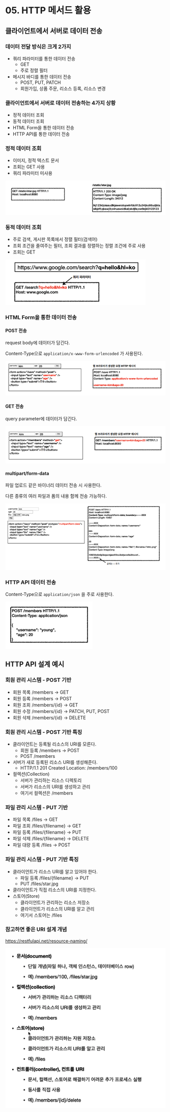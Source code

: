 # 05. HTTP 메서드 활용

## 클라이언트에서 서버로 데이터 전송

### 데이터 전달 방식은 크게 2가지

* 쿼리 파라미터를 통한 데이터 전송
  * GET
  * 주로 정렬 필터
* 메시지 바디를 통한 데이터 전송
  * POST, PUT, PATCH
  * 회원가입, 상품 주문, 리소스 등록, 리소스 변경



### 클라이언트에서 서버로 데이터 전송하는 4가지 상황

* 정적 데이터 조회
* 동적 데이터 조회
* HTML Form을 통한 데이터 전송
* HTTP API를 통한 데이터 전송



### 정적 데이터 조회

* 이미지, 정적 텍스트 문서
* 조회는 GET 사용
* 쿼리 파라미터 미사용

![image-20220221022011165](images/image-20220221022011165.png)



### 동적 데이터 조회

* 주로 검색, 게시판 목록에서 정렬 필터(검색어)
* 조회 조건을 줄여주는 필터, 조회 결과를 정렬하는 정렬 조건에 주로 사용
* 조회는 GET

![image-20220221022135665](images/image-20220221022135665.png)



### HTML Form을 통한 데이터 전송

#### POST 전송

request body에 데이터가 담긴다.

Content-Type으로 `application/x-www-form-urlencoded` 가 사용된다.

![image-20220221022241260](images/image-20220221022241260.png)



#### GET 전송

query parameter에 데이터가 담긴다.

![image-20220221023409164](images/image-20220221023409164.png)



#### multipart/form-data

파일 업로드 같은 바이너리 데이터 전송 시 사용한다.

다른 종류의 여러 파일과 폼의 내용 함께 전송 가능하다.



![image-20220221023500738](images/image-20220221023500738.png)



### HTTP API 데이터 전송

Content-Type으로 `application/json` 을 주로 사용한다.

![image-20220221023934958](images/image-20220221023934958.png)



## HTTP API 설계 예시

### 회원 관리 시스템 - POST 기반

* 회원 목록 /members -> GET 
* 회원 등록 /members -> POST
* 회원 조회 /members/{id} -> GET
* 회원 수정 /members/{id} -> PATCH, PUT, POST
* 회원 삭제 /members/{id} -> DELETE



### 회원 관리 시스템 - POST 기반 특징

* 클라이언트는 등록될 리소스의 URI를 모른다.
  * 회원 등록 /members -> POST 
  * POST /members
* 서버가 새로 등록된 리소스 URI를 생성해준다.
  * HTTP/1.1 201 Created 
    Location: /members/100
* 컬렉션(Collection)
  * 서버가 관리하는 리소스 디렉토리
  * 서버가 리소스의 URI를 생성하고 관리
  * 여기서 컬렉션은 /members



### 파일 관리 시스템 - PUT 기반

* 파일 목록 /files -> GET 
* 파일 조회 /files/{filename} -> GET
* 파일 등록 /files/{filename} -> PUT
* 파일 삭제 /files/{filename} -> DELETE
* 파일 대량 등록 /files -> POST



### 파일 관리 시스템 - PUT 기반 특징

* 클라이언트가 리소스 URI를 알고 있어야 한다.
  * 파일 등록 /files/{filename} -> PUT
  * PUT /files/star.jpg
* 클라이언트가 직접 리소스의 URI를 지정한다.
* 스토어(Store)
  * 클라이언트가 관리하는 리소스 저장소
  * 클라이언트가 리소스의 URI를 알고 관리
  * 여기서 스토어는 /files



### 참고하면 좋은 URI 설계 개념

https://restfulapi.net/resource-naming/



![image-20220221032254552](images/image-20220221032254552.png)